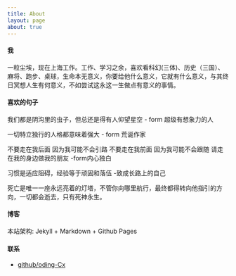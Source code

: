 ```yaml
---
title: About
layout: page
about: true
---
```


#### 我

一粒尘埃，现在上海工作。工作、学习之余，喜欢看科幻(三体)、历史（三国）、麻将、跑步、桌球，生命本无意义，你要给他什么意义，它就有什么意义，与其终日冥想人生有何意义，不如尝试这永这一生做点有意义的事情。

#### 喜欢的句子

我们都是阴沟里的虫子，但总还是得有人仰望星空 - form 超级有想象力的人

一切特立独行的人格都意味着强大 - form 荒诞作家

不要走在我后面 因为我可能不会引路 不要走在我前面 因为我可能不会跟随 请走在我的身边做我的朋友 -form内心独白

习惯是适应阻碍，经验等于顽固和落伍 -致成长路上的自己

死亡是唯一一座永远亮着的灯塔，不管你向哪里航行，最终都得转向他指引的方向，一切都会逝去，只有死神永生。

#### 博客

本站架构: Jekyll + Markdown + Github Pages

#### 联系

+ [github/oding-Cx](https://github.com/oding-Cx)

